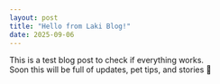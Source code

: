 ```yaml
---
layout: post
title: "Hello from Laki Blog!"
date: 2025-09-06
---
```


This is a test blog post to check if everything works.  
Soon this will be full of updates, pet tips, and stories 🐾
